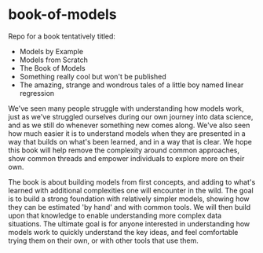 # book-of-models

Repo for a book tentatively titled:
- Models by Example
- Models from Scratch
- The Book of Models
- Something really cool but won't be published
- The amazing, strange and wondrous tales of a little boy named linear regression


We've seen many people struggle with understanding how models work, just as we've struggled ourselves during our own journey into data science, and as we still do whenever something new comes along.  We've also seen how much easier it is to understand models when they are presented in a way that builds on what's been learned, and in a way that is clear.  We hope this book will help remove the complexity around common approaches, show common threads and empower individuals to explore more on their own.

The book is about building models from first concepts, and adding to what's learned with additional complexities one will encounter in the wild. The goal is to build a strong foundation with relatively simpler models, showing how they can be estimated 'by hand' and with common tools. We will then build upon that knowledge to enable understanding more complex data situations. The ultimate goal is for anyone interested in understanding how models work to quickly understand the key ideas, and feel comfortable trying them on their own, or with other tools that use them.


